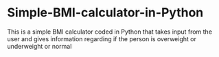 # Simple-BMI-calculator-in-Python
This is a simple BMI calculator coded in Python that takes input from the user and gives information regarding if the person is overweight or underweight or normal
